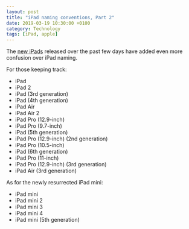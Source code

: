 ```yaml
---
layout: post 
title: "iPad naming conventions, Part 2" 
date: 2019-03-19 10:30:00 +0100
category: Technology
tags: [iPad, apple]
---
```


The [new iPads][newpads] released over the past few days have added even more confusion over iPad naming.

For those keeping track:

* iPad
* iPad 2
* iPad (3rd generation)
* iPad (4th generation)
* iPad Air
* iPad Air 2
* iPad Pro (12.9-inch)
* iPad Pro (9.7-inch)
* iPad (5th generation)
* iPad Pro (12.9-inch) (2nd generation)
* iPad Pro (10.5-inch)
* iPad (6th generation)
* iPad Pro (11-inch)
* iPad Pro (12.9-inch) (3rd generation)
* iPad Air (3rd generation)

As for the newly resurrected iPad mini:

* iPad mini
* iPad mini 2
* iPad mini 3
* iPad mini 4
* iPad mini (5th generation)

[newpads]:https://www.apple.com/ie/newsroom/2019/03/all-new-ipad-air-and-ipad-mini-deliver-dramatic-power-and-capability/
